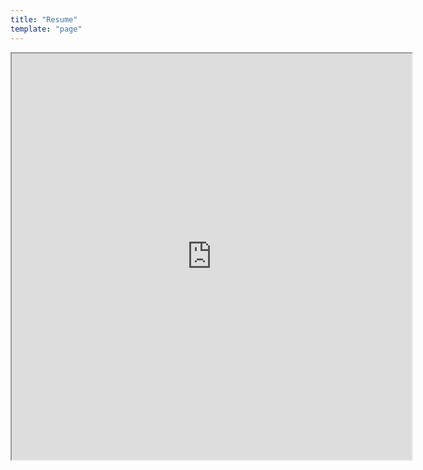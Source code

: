 ```yaml
---
title: "Resume"
template: "page"
---
```





<iframe src="https://drive.google.com/file/d/1T7lHUSpTAOiB3rxwrx5eCwB7_z8ZO0R1/preview" width="640" height="650" allow="autoplay"></iframe>